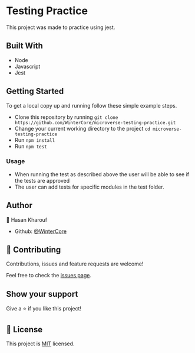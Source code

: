# Testing Practice

This project was made to practice using jest.

## Built With

- Node
- Javascript
- Jest

## Getting Started

To get a local copy up and running follow these simple example steps.

- Clone this repository by running `git clone https://github.com/WinterCore/microverse-testing-practice.git`
- Change your current working directory to the project `cd microverse-testing-practice`
- Run `npm install`
- Run `npm test`

### Usage

- When running the test as described above the user will be able to see if the tests are approved
- The user can add tests for specific modules in the test folder.

## Author

👤 Hasan Kharouf
- Github: [@WinterCore](https://github.com/WinterCore)

## 🤝 Contributing

Contributions, issues and feature requests are welcome!

Feel free to check the [issues page](issues/).

## Show your support

Give a ⭐️ if you like this project!

## 📝 License

This project is [MIT](LICENSE) licensed.